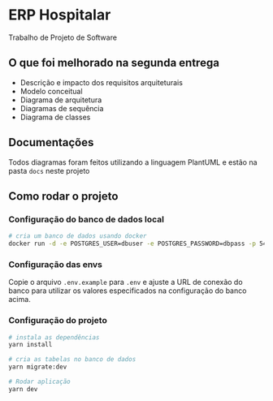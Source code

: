 # ERP Hospitalar

Trabalho de Projeto de Software

## O que foi melhorado na segunda entrega

- Descrição e impacto dos requisitos arquiteturais
- Modelo conceitual
- Diagrama de arquitetura
- Diagramas de sequência
- Diagrama de classes

## Documentações

Todos diagramas foram feitos utilizando a linguagem PlantUML e estão na pasta `docs` neste projeto

## Como rodar o projeto

### Configuração do banco de dados local

```bash
# cria um banco de dados usando docker
docker run -d -e POSTGRES_USER=dbuser -e POSTGRES_PASSWORD=dbpass -p 5432:5432 postgres:latest
```

### Configuração das envs

Copie o arquivo `.env.example` para `.env` e ajuste a URL de conexão do banco para utilizar os valores especificados na configuração do banco acima.

### Configuração do projeto

```bash
# instala as dependências
yarn install

# cria as tabelas no banco de dados
yarn migrate:dev

# Rodar aplicação
yarn dev
```
